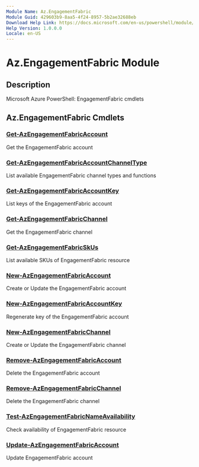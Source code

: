 ```yaml
---
Module Name: Az.EngagementFabric
Module Guid: 429603b9-8aa5-4f24-8957-5b2ae32688eb
Download Help Link: https://docs.microsoft.com/en-us/powershell/module/az.engagementfabric
Help Version: 1.0.0.0
Locale: en-US
---
```


# Az.EngagementFabric Module
## Description
Microsoft Azure PowerShell: EngagementFabric cmdlets

## Az.EngagementFabric Cmdlets
### [Get-AzEngagementFabricAccount](Get-AzEngagementFabricAccount.md)
Get the EngagementFabric account

### [Get-AzEngagementFabricAccountChannelType](Get-AzEngagementFabricAccountChannelType.md)
List available EngagementFabric channel types and functions

### [Get-AzEngagementFabricAccountKey](Get-AzEngagementFabricAccountKey.md)
List keys of the EngagementFabric account

### [Get-AzEngagementFabricChannel](Get-AzEngagementFabricChannel.md)
Get the EngagementFabric channel

### [Get-AzEngagementFabricSkUs](Get-AzEngagementFabricSkUs.md)
List available SKUs of EngagementFabric resource

### [New-AzEngagementFabricAccount](New-AzEngagementFabricAccount.md)
Create or Update the EngagementFabric account

### [New-AzEngagementFabricAccountKey](New-AzEngagementFabricAccountKey.md)
Regenerate key of the EngagementFabric account

### [New-AzEngagementFabricChannel](New-AzEngagementFabricChannel.md)
Create or Update the EngagementFabric channel

### [Remove-AzEngagementFabricAccount](Remove-AzEngagementFabricAccount.md)
Delete the EngagementFabric account

### [Remove-AzEngagementFabricChannel](Remove-AzEngagementFabricChannel.md)
Delete the EngagementFabric channel

### [Test-AzEngagementFabricNameAvailability](Test-AzEngagementFabricNameAvailability.md)
Check availability of EngagementFabric resource

### [Update-AzEngagementFabricAccount](Update-AzEngagementFabricAccount.md)
Update EngagementFabric account

